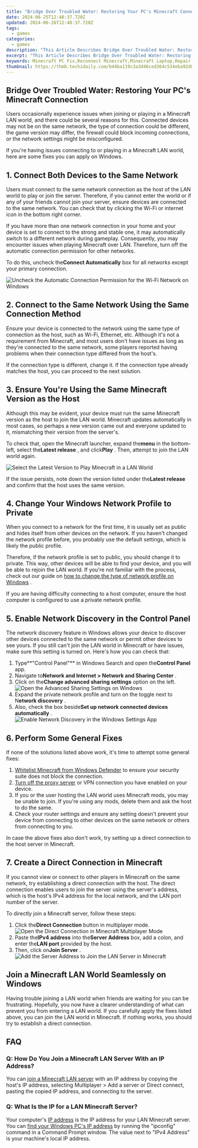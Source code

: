 ```yaml
---
title: "Bridge Over Troubled Water: Restoring Your PC's Minecraft Connection"
date: 2024-06-25T12:48:37.720Z
updated: 2024-06-26T12:48:37.720Z
tags:
  - games
categories:
  - games
description: "This Article Describes Bridge Over Troubled Water: Restoring Your PC's Minecraft Connection"
excerpt: "This Article Describes Bridge Over Troubled Water: Restoring Your PC's Minecraft Connection"
keywords: Minecraft PC Fix,Reconnect Minecraft,Minecraft Laptop,Repair Minecraft Link,Troubleshoot Minecraft,Restore Minecraft PC,Resolve Game Disconnect
thumbnail: https://thmb.techidaily.com/b44ba119c3a3d46ced364c534eba92d8a8e7f5db9a0f3270b71a79e318ccd253.jpg
---
```


## Bridge Over Troubled Water: Restoring Your PC's Minecraft Connection

 Users occasionally experience issues when joining or playing in a Minecraft LAN world, and there could be several reasons for this. Connected devices may not be on the same network, the type of connection could be different, the game version may differ, the firewall could block incoming connections, or the network settings might be misconfigured.

 If you're having issues connecting to or playing in a Minecraft LAN world, here are some fixes you can apply on Windows.

## 1\. Connect Both Devices to the Same Network

 Users must connect to the same network connection as the host of the LAN world to play or join the server. Therefore, if you cannot enter the world or if any of your friends cannot join your server, ensure devices are connected to the same network. You can check that by clicking the Wi-Fi or internet icon in the bottom right corner.

 If you have more than one network connection in your home and your device is set to connect to the strong and stable one, it may automatically switch to a different network during gameplay. Consequently, you may encounter issues when playing Minecraft over LAN. Therefore, turn off the automatic connection permission for other networks.

 To do this, uncheck the**Connect Automatically** box for all networks except your primary connection.

![Uncheck the Automatic Connection Permission for the Wi-Fi Network on Windows](https://static1.makeuseofimages.com/wordpress/wp-content/uploads/2023/08/uncheck-the-automatic-connection-permission-for-the-wi-fi-network-on-windows.jpg)

## 2\. Connect to the Same Network Using the Same Connection Method

 Ensure your device is connected to the network using the same type of connection as the host, such as Wi-Fi, Ethernet, etc. Although it's not a requirement from Minecraft, and most users don't have issues as long as they're connected to the same network, some players reported having problems when their connection type differed from the host's.

 If the connection type is different, change it. If the connection type already matches the host, you can proceed to the next solution.

## 3\. Ensure You're Using the Same Minecraft Version as the Host

 Although this may be evident, your device must run the same Minecraft version as the host to join the LAN world. Minecraft updates automatically in most cases, so perhaps a new version came out and everyone updated to it, mismatching their version from the server's.

 To check that, open the Minecraft launcher, expand the**menu** in the bottom-left, select the**Latest release** , and click**Play** . Then, attempt to join the LAN world again.

![Select the Latest Version to Play Minecraft in a LAN World](https://static1.makeuseofimages.com/wordpress/wp-content/uploads/2023/08/select-the-latest-version-to-play-minecraft-in-a-lan-world.jpg)

 If the issue persists, note down the version listed under the**Latest release** and confirm that the host uses the same version.

## 4\. Change Your Windows Network Profile to Private

 When you connect to a network for the first time, it is usually set as public and hides itself from other devices on the network. If you haven't changed the network profile before, you probably use the default settings, which is likely the public profile.

 Therefore, if the network profile is set to public, you should change it to private. This way, other devices will be able to find your device, and you will be able to rejoin the LAN world. If you're not familiar with the process, check out our guide on [how to change the type of network profile on Windows](https://www.makeuseof.com/windows-network-profile-public-private/) .

 If you are having difficulty connecting to a host computer, ensure the host computer is configured to use a private network profile.

## 5\. Enable Network Discovery in the Control Panel

 The network discovery feature in Windows allows your device to discover other devices connected to the same network or permit other devices to see yours. If you still can't join the LAN world in Minecraft or have issues, make sure this setting is turned on. Here's how you can check that:

1. Type**"Control Panel"** in Windows Search and open the**Control Panel** app.
2. Navigate to**Network and Internet > Network and Sharing Center** .
3. Click on the**Change advanced sharing settings** option on the left.  
![Open the Advanced Sharing Settings on Windows](https://static1.makeuseofimages.com/wordpress/wp-content/uploads/2023/08/open-the-advanced-sharing-settings-on-windows.jpg)
4. Expand the private network profile and turn on the toggle next to N**etwork discovery** .
5. Also, check the box beside**Set up network connected devices automatically** .  
![Enable Network Discovery in the Windows Settings App](https://static1.makeuseofimages.com/wordpress/wp-content/uploads/2023/08/enable-network-discovery-in-the-windows-settings-app.jpg)

## 6\. Perform Some General Fixes

 If none of the solutions listed above work, it's time to attempt some general fixes:

1. [Whitelist Minecraft from Windows Defender](https://www.makeuseof.com/how-to-allow-apps-windows-firewall/) to ensure your security suite does not block the connection.
2. [Turn off the proxy server](https://www.makeuseof.com/windows-11-disable-proxy/) or VPN connection you have enabled on your device.
3. If you or the user hosting the LAN world uses Minecraft mods, you may be unable to join. If you're using any mods, delete them and ask the host to do the same.
4. Check your router settings and ensure any setting doesn't prevent your device from connecting to other devices on the same network or others from connecting to you.

 In case the above fixes also don't work, try setting up a direct connection to the host server in Minecraft.

## 7\. Create a Direct Connection in Minecraft

 If you cannot view or connect to other players in Minecraft on the same network, try establishing a direct connection with the host. The direct connection enables users to join the server using the server's address, which is the host's IPv4 address for the local network, and the LAN port number of the server.

To directly join a Minecraft server, follow these steps:

1. Click the**Direct Connection** button in multiplayer mode.  
![Open the Direct Connection in Minecraft Multiplayer Mode](https://static1.makeuseofimages.com/wordpress/wp-content/uploads/2023/08/open-the-direct-connection-in-minecraft-multiplayer-mode.jpg)
2. Paste the**IPv4 address** into the**Server Address** box, add a colon, and enter the**LAN port** provided by the host.
3. Then, click on**Join Server** .  
![Add the Server Address to Join the LAN Server in Minecraft](https://static1.makeuseofimages.com/wordpress/wp-content/uploads/2023/08/add-the-server-address-to-join-the-lan-server-in-minecraft.JPG)

## Join a Minecraft LAN World Seamlessly on Windows

 Having trouble joining a LAN world when friends are waiting for you can be frustrating. Hopefully, you now have a clearer understanding of what can prevent you from entering a LAN world. If you carefully apply the fixes listed above, you can join the LAN world in Minecraft. If nothing works, you should try to establish a direct connection.

## FAQ

### Q: How Do You Join a Minecraft LAN Server With an IP Address?

 You can [join a Minecraft LAN server](https://www.makeuseof.com/how-to-join-minecraft-server/) with an IP address by copying the host's IP address, selecting Multiplayer > Add a server or Direct connect, pasting the copied IP address, and connecting to the server.

### Q: What Is the IP for a LAN Minecraft Server?

 Your computer's [IP address](https://www.makeuseof.com/tag/what-is-ip-address/) is the IP address for your LAN Minecraft server. You can [find your Windows PC's IP address](https://www.makeuseof.com/tag/find-ip-address-windows-10/) by running the "ipconfig" command in a Command Prompt window. The value next to "IPv4 Address" is your machine's local IP address.


<ins class="adsbygoogle"
     style="display:block"
     data-ad-format="autorelaxed"
     data-ad-client="ca-pub-7571918770474297"
     data-ad-slot="1223367746"></ins>



<ins class="adsbygoogle"
     style="display:block"
     data-ad-client="ca-pub-7571918770474297"
     data-ad-slot="8358498916"
     data-ad-format="auto"
     data-full-width-responsive="true"></ins>


